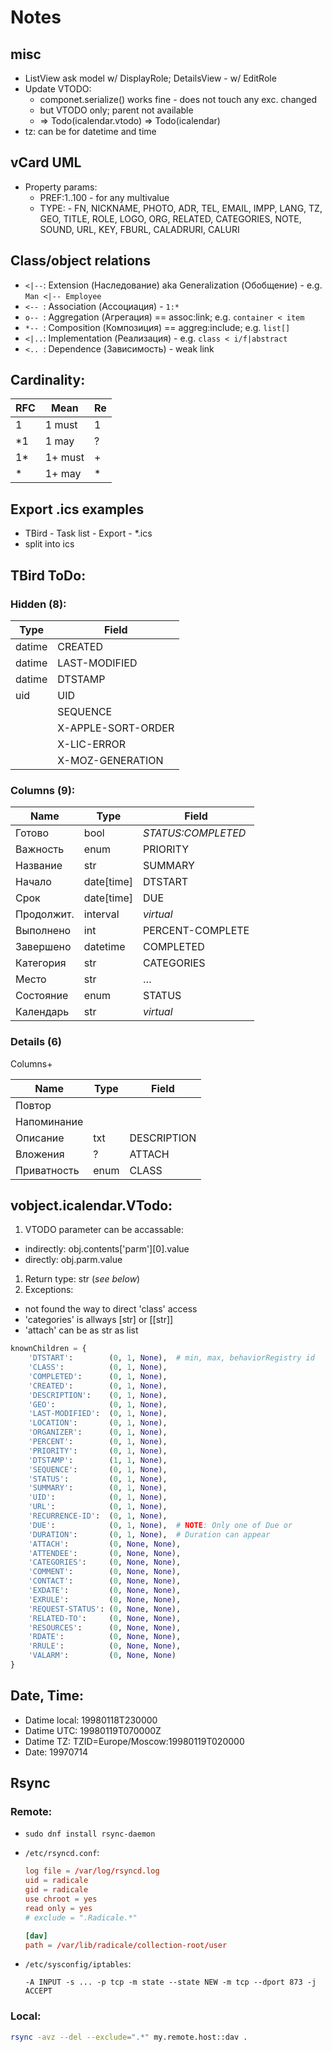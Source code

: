# Notes

## misc
- ListView ask model w/ DisplayRole; DetailsView - w/ EditRole
- Update VTODO:
  - componet.serialize() works fine - does not touch any exc. changed
  - but VTODO only; parent not available
  - => Todo(icalendar.vtodo) => Todo(icalendar)
- tz: can be for datetime and time

## vCard UML

- Property params:
  - PREF:1..100 - for any multivalue
  - TYPE: - FN, NICKNAME, PHOTO, ADR, TEL, EMAIL,
   IMPP, LANG, TZ, GEO, TITLE, ROLE, LOGO, ORG, RELATED, CATEGORIES, NOTE, SOUND, URL, KEY, FBURL, CALADRURI, CALURI

## Class/object relations

- `<|--`: Extension (Наследование) aka Generalization (Обобщение) - e.g. `Man <|-- Employee`
- `<-- `: Association (Ассоциация) - `1:*`
- `o-- `: Aggregation (Агрегация) == assoc:link; e.g. `container < item`
- `*-- `: Composition (Композиция) == aggreg:include; e.g. `list[]`
- `<|..`: Implementation (Реализация) - e.g. `class < i/f|abstract`
- `<.. `: Dependence (Зависимость) - weak link

## Cardinality:

RFC | Mean   | Re
----|--------|---
 1  | 1 must | 1
\*1 | 1 may  | ?
1\* | 1+ must| +
\*  | 1+ may | *

## Export .ics examples
- TBird - Task list - Export - \*.ics
- split into <uid>ics

## TBird ToDo:

### Hidden (8):

Type   | Field
-------|------
datime | CREATED
datime | LAST-MODIFIED
datime | DTSTAMP
uid    | UID
       | SEQUENCE
       | X-APPLE-SORT-ORDER
       | X-LIC-ERROR
       | X-MOZ-GENERATION

### Columns (9):

Name      | Type     | Field
----------|----------|------
Готово    | bool     | *STATUS:COMPLETED*
Важность  | enum     | PRIORITY
Название  | str      | SUMMARY
Начало    |date[time]| DTSTART
Срок      |date[time]| DUE
Продолжит.| interval | *virtual*
Выполнено | int      | PERCENT-COMPLETE
Завершено | datetime | COMPLETED
Категория | str      | CATEGORIES
Место     | str      | &hellip;
Состояние | enum     | STATUS
Календарь | str      | *virtual*

### Details (6)

Columns+

Name       | Type     | Field
-----------|----------|------
Повтор     | 
Напоминание|
Описание   | txt  | DESCRIPTION
Вложения   | ?    | ATTACH
Приватность| enum | CLASS

## vobject.icalendar.VTodo:
1. VTODO parameter <parm> can be accassable:
  - indirectly: obj.contents['parm'][0].value
  - directly: obj.parm.value
1. Return type: str (*see below*)
1. Exceptions:
  - not found the way to direct 'class' access
  - 'categories' is allways [str] or [[str]]
  - 'attach' can be as str as list

```python
knownChildren = {
    'DTSTART':        (0, 1, None),  # min, max, behaviorRegistry id
    'CLASS':          (0, 1, None),
    'COMPLETED':      (0, 1, None),
    'CREATED':        (0, 1, None),
    'DESCRIPTION':    (0, 1, None),
    'GEO':            (0, 1, None),
    'LAST-MODIFIED':  (0, 1, None),
    'LOCATION':       (0, 1, None),
    'ORGANIZER':      (0, 1, None),
    'PERCENT':        (0, 1, None),
    'PRIORITY':       (0, 1, None),
    'DTSTAMP':        (1, 1, None),
    'SEQUENCE':       (0, 1, None),
    'STATUS':         (0, 1, None),
    'SUMMARY':        (0, 1, None),
    'UID':            (0, 1, None),
    'URL':            (0, 1, None),
    'RECURRENCE-ID':  (0, 1, None),
    'DUE':            (0, 1, None),  # NOTE: Only one of Due or
    'DURATION':       (0, 1, None),  # Duration can appear
    'ATTACH':         (0, None, None),
    'ATTENDEE':       (0, None, None),
    'CATEGORIES':     (0, None, None),
    'COMMENT':        (0, None, None),
    'CONTACT':        (0, None, None),
    'EXDATE':         (0, None, None),
    'EXRULE':         (0, None, None),
    'REQUEST-STATUS': (0, None, None),
    'RELATED-TO':     (0, None, None),
    'RESOURCES':      (0, None, None),
    'RDATE':          (0, None, None),
    'RRULE':          (0, None, None),
    'VALARM':         (0, None, None)
}
```

## Date, Time:
- Datime local: 19980118T230000
- Datime UTC: 19980119T070000Z
- Datime TZ: TZID=Europe/Moscow:19980119T020000
- Date: 19970714

## Rsync
### Remote:
- `sudo dnf install rsync-daemon`
- `/etc/rsyncd.conf`:

  ```conf
  log file = /var/log/rsyncd.log
  uid = radicale
  gid = radicale
  use chroot = yes
  read only = yes
  # exclude = ".Radicale.*"

  [dav]
  path = /var/lib/radicale/collection-root/user

  ```

- `/etc/sysconfig/iptables`:

  ```iptables
  -A INPUT -s ... -p tcp -m state --state NEW -m tcp --dport 873 -j ACCEPT
  ```

### Local:

```bash
rsync -avz --del --exclude=".*" my.remote.host::dav .
```

